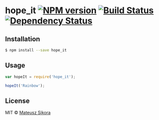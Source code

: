 # hope_it [![NPM version][npm-image]][npm-url] [![Build Status][travis-image]][travis-url] [![Dependency Status][daviddm-image]][daviddm-url]
> 

## Installation

```sh
$ npm install --save hope_it
```

## Usage

```js
var hopeIt = require('hope_it');

hopeIt('Rainbow');
```
## License

MIT © [Mateusz Sikora]()


[npm-image]: https://badge.fury.io/js/hope_it.svg
[npm-url]: https://npmjs.org/package/hope_it
[travis-image]: https://travis-ci.org//hope_it.svg?branch=master
[travis-url]: https://travis-ci.org//hope_it
[daviddm-image]: https://david-dm.org//hope_it.svg?theme=shields.io
[daviddm-url]: https://david-dm.org//hope_it
